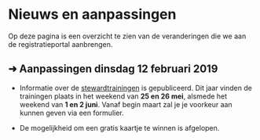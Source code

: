 # Nieuws en aanpassingen

Op deze pagina is een overzicht te zien van de veranderingen die we aan de
registratieportal aanbrengen.

## ➜ Aanpassingen dinsdag 12 februari 2019

  * Informatie over de [stewardtrainingen](training.html) is gepubliceerd. Dit
    jaar vinden de trainingen plaats in het weekend van **25 en 26 mei**, alsmede
    het weekend van **1 en 2 juni**. Vanaf begin maart zal je je voorkeur aan
    kunnen geven via een formulier.

  * De mogelijkheid om een gratis kaartje te winnen is afgelopen.
